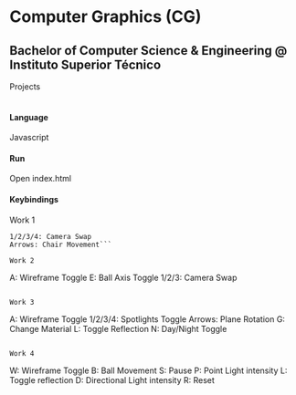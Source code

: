 # Computer Graphics (CG)
## Bachelor of Computer Science & Engineering @ Instituto Superior Técnico
Projects
<br><br>

#### Language
Javascript

#### Run
Open index.html

#### Keybindings
Work 1
```A: Wireframe Toggle
1/2/3/4: Camera Swap
Arrows: Chair Movement```

Work 2
```
A: Wireframe Toggle
E: Ball Axis Toggle
1/2/3: Camera Swap
```

Work 3
```
A: Wireframe Toggle
1/2/3/4: Spotlights Toggle
Arrows: Plane Rotation
G: Change Material
L: Toggle Reflection
N: Day/Night Toggle
```

Work 4
```
W: Wireframe Toggle
B: Ball Movement
S: Pause
P: Point Light intensity
L: Toggle reflection
D: Directional Light intensity
R: Reset
```
